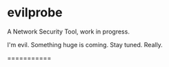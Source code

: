 evilprobe
=========

A Network Security Tool, work in progress.

I'm evil. Something huge is coming. Stay tuned. Really.


===========

